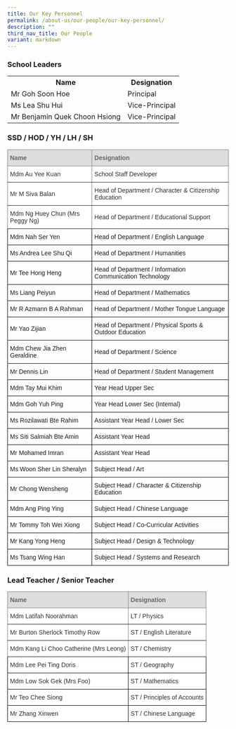 ```yaml
---
title: Our Key Personnel
permalink: /about-us/our-people/our-key-personnel/
description: ""
third_nav_title: Our People
variant: markdown
---
```

<h3>School Leaders</h3>
<table>
<tbody>
<tr>
<th>Name</th>
<th>Designation</th>
</tr>
<tr>
<td>Mr Goh Soon Hoe</td>
<td>Principal</td>
</tr>
<tr>
<td>Ms Lea Shu Hui</td>
<td>Vice-Principal</td>
</tr>
<tr>
<td>Mr Benjamin Quek Choon Hsiong</td>
<td>Vice-Principal</td>
</tr>
</tbody>
</table>
<h3>SSD / HOD / YH / LH / SH</h3>
<style type="text/css">
.tg  {border-collapse:collapse;border-spacing:0;}
.tg td{border-color:black;border-style:solid;border-width:1px;font-family:Arial, sans-serif;font-size:14px;
  overflow:hidden;padding:10px 5px;word-break:normal;}
.tg th{border-color:black;border-style:solid;border-width:1px;font-family:Arial, sans-serif;font-size:14px;
  font-weight:normal;overflow:hidden;padding:10px 5px;word-break:normal;}
.tg .tg-cly1{text-align:left;vertical-align:middle}
.tg .tg-9ab4{background-color:#DDD;border-color:inherit;color:#666;font-weight:bold;text-align:left;vertical-align:middle}
.tg .tg-agoc{background-color:#FFF;border-color:inherit;color:#2E2E2E;text-align:left;vertical-align:middle}
</style>
<table class="tg">
<thead>
  <tr>
    <th class="tg-9ab4"><span style="color:#666;background-color:#DDD">Name</span></th>
    <th class="tg-9ab4"><span style="color:#666;background-color:#DDD">Designation</span></th>
  </tr>
</thead>
<tbody>
  <tr>
    <td class="tg-agoc">Mdm Au Yee Kuan</td>
    <td class="tg-agoc">School Staff Developer</td>
  </tr>
  <tr>
    <td class="tg-agoc">Mr M Siva Balan</td>
    <td class="tg-agoc">Head of Department / Character &amp; Citizenship Education</td>
  </tr>
  <tr>
    <td class="tg-agoc">Mdm Ng Huey Chun (Mrs Peggy Ng)</td>
    <td class="tg-agoc">Head of Department / Educational Support</td>
  </tr>
  <tr>
    <td class="tg-cly1">Mdm Nah Ser Yen</td>
    <td class="tg-cly1">Head of Department / English Language</td>
  </tr>
  <tr>
    <td class="tg-cly1">Ms Andrea Lee Shu Qi</td>
    <td class="tg-cly1">Head of Department / Humanities</td>
  </tr>
  <tr>
    <td class="tg-cly1">Mr Tee Hong Heng</td>
    <td class="tg-cly1">Head of Department / Information Communication Technology</td>
  </tr>
  <tr>
    <td class="tg-cly1">Ms Liang Peiyun</td>
    <td class="tg-cly1">Head of Department / Mathematics</td>
  </tr>
  <tr>
    <td class="tg-cly1">Mr R Azmann B A Rahman</td>
    <td class="tg-cly1">Head of Department / Mother Tongue Language </td>
  </tr>
  <tr>
    <td class="tg-cly1">Mr Yao Zijian</td>
    <td class="tg-cly1">Head of Department / Physical Sports &amp; Outdoor Education</td>
  </tr>
  <tr>
    <td class="tg-cly1">Mdm Chew Jia Zhen Geraldine</td>
    <td class="tg-cly1">Head of Department / Science</td>
  </tr>
	<tr>
    <td class="tg-cly1">Mr Dennis Lin</td>
    <td class="tg-cly1">Head of Department / Student Management</td>
  </tr>
  <tr>
    <td class="tg-cly1">Mdm Tay Mui Khim<br></td>
    <td class="tg-cly1">Year Head Upper Sec</td>
  </tr>
  <tr>
    <td class="tg-cly1">Mdm Goh Yuh Ping</td>
    <td class="tg-cly1">Year Head Lower Sec (Internal)</td>
  </tr>
  <tr>
    <td class="tg-cly1">Ms Rozilawati Bte Rahim</td>
    <td class="tg-cly1">Assistant Year Head / Lower Sec</td>
  </tr>
  <tr>
    <td class="tg-cly1">Ms Siti Salmiah Bte Amin</td>
    <td class="tg-cly1">Assistant Year Head</td>
  </tr>
  <tr>
    <td class="tg-cly1">Mr Mohamed Imran</td>
    <td class="tg-cly1">Assistant Year Head</td>
  </tr>
  <tr>
    <td class="tg-cly1">Ms Woon Sher Lin Sheralyn</td>
    <td class="tg-cly1">Subject Head / Art</td>
  </tr>
  <tr>
    <td class="tg-cly1">Mr Chong Wensheng </td>
    <td class="tg-cly1">Subject Head / Character &amp; Citizenship Education </td>
  </tr>
  <tr>
    <td class="tg-cly1">Mdm Ang Ping Ying</td>
    <td class="tg-cly1">Subject Head / Chinese Language</td>
  </tr>
  <tr>
    <td class="tg-cly1">Mr Tommy Toh Wei Xiong</td>
    <td class="tg-cly1">Subject Head / Co-Curricular Activities</td>
  </tr>
  <tr>
    <td class="tg-cly1">Mr Kang Yong Heng</td>
    <td class="tg-cly1">Subject Head / Design &amp; Technology</td>
  </tr>
  <tr>
    <td class="tg-cly1">Ms Tsang Wing Han</td>
    <td class="tg-cly1">Subject Head / Systems and Research</td>
  </tr>
</tbody>
</table>
<h3>Lead Teacher / Senior Teacher</h3>
<style type="text/css">
.tg  {border-collapse:collapse;border-spacing:0;}
.tg td{border-color:black;border-style:solid;border-width:1px;font-family:Arial, sans-serif;font-size:14px;
  overflow:hidden;padding:10px 5px;word-break:normal;}
.tg th{border-color:black;border-style:solid;border-width:1px;font-family:Arial, sans-serif;font-size:14px;
  font-weight:normal;overflow:hidden;padding:10px 5px;word-break:normal;}
.tg .tg-9ab4{background-color:#DDD;border-color:inherit;color:#666;font-weight:bold;text-align:left;vertical-align:middle}
.tg .tg-agoc{background-color:#FFF;border-color:inherit;color:#2E2E2E;text-align:left;vertical-align:middle}
.tg .tg-8ixl{background-color:#FFF;color:#2E2E2E;text-align:left;vertical-align:middle}
</style>
<table class="tg">
<thead>
  <tr>
    <th class="tg-9ab4"><span style="color:#666;background-color:#DDD">Name</span></th>
    <th class="tg-9ab4"><span style="color:#666;background-color:#DDD">Designation</span></th>
  </tr>
</thead>
<tbody>
  <tr>
    <td class="tg-agoc">Mdm Latifah Noorahman</td>
    <td class="tg-agoc">LT / Physics</td>
  </tr>
  <tr>
    <td class="tg-agoc">Mr Burton Sherlock Timothy Row</td>
    <td class="tg-agoc">ST / English Literature</td>
  </tr>
  <tr>
    <td class="tg-agoc">Mdm Kang Li Choo Catherine (Mrs Leong)</td>
    <td class="tg-agoc">ST / Chemistry</td>
  </tr>
  <tr>
    <td class="tg-8ixl">Mdm Lee Pei Ting Doris</td>
    <td class="tg-8ixl">ST / Geography</td>
  </tr>
  <tr>
    <td class="tg-8ixl">Mdm Low Sok Gek (Mrs Foo)</td>
    <td class="tg-8ixl">ST / Mathematics</td>
  </tr>
  <tr>
    <td class="tg-8ixl">Mr Teo Chee Siong</td>
    <td class="tg-8ixl">ST / Principles of Accounts</td>
  </tr>
  <tr>
    <td class="tg-8ixl">Mr Zhang Xinwen</td>
    <td class="tg-8ixl">ST / Chinese Language</td>
  </tr>
</tbody>
</table>